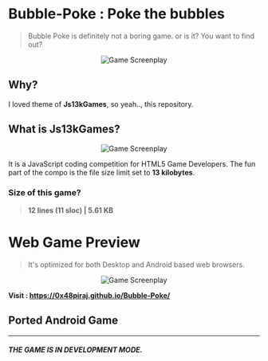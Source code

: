 # Bubble-Poke : Poke the bubbles
> Bubble Poke is definitely not a boring game. or is it? You want to find out?

<p align="center"> 
<img align="center" src="https://user-images.githubusercontent.com/5800726/44961627-eaa8f600-af31-11e8-80a7-9a9bcf3e1587.png" alt="Game Screenplay">
</p>


## Why?
I loved theme of **Js13kGames**, so yeah.., this repository. 


## What is Js13kGames?

<p align="center"> 
<img align="center" src="https://2018.js13kgames.com/img/logo.png" alt="Game Screenplay">
</p>


It is a JavaScript coding competition for HTML5 Game Developers. The fun part of the compo is the file size limit set to **13 kilobytes**.

### Size of this game?

> **12 lines (11 sloc) | 5.61 KB**


# Web Game Preview

> It's optimized for both Desktop and Android based web browsers.

<p align="center"> 
<img align="center" src="https://user-images.githubusercontent.com/5800726/44960336-5b90e380-af1b-11e8-92d5-5070dabb01b0.gif" alt="Game Screenplay">
</p>

**Visit : https://0x48piraj.github.io/Bubble-Poke/**


## Ported Android Game


---

##### THE GAME IS IN DEVELOPMENT MODE.
